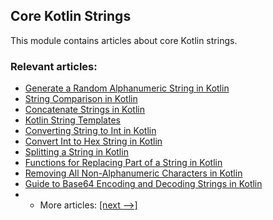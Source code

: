 ## Core Kotlin Strings

This module contains articles about core Kotlin strings.

### Relevant articles:

- [Generate a Random Alphanumeric String in Kotlin](https://www.baeldung.com/kotlin/random-alphanumeric-string)
- [String Comparison in Kotlin](https://www.baeldung.com/kotlin/string-comparison)
- [Concatenate Strings in Kotlin](https://www.baeldung.com/kotlin/concatenate-strings)
- [Kotlin String Templates](https://www.baeldung.com/kotlin/string-templates)
- [Converting String to Int in Kotlin](https://www.baeldung.com/kotlin/string-to-int)
- [Convert Int to Hex String in Kotlin](https://www.baeldung.com/kotlin/int-to-hex-string)
- [Splitting a String in Kotlin](https://www.baeldung.com/kotlin/split-string)
- [Functions for Replacing Part of a String in Kotlin](https://www.baeldung.com/kotlin/string-replace-substring)
- [Removing All Non-Alphanumeric Characters in Kotlin](https://www.baeldung.com/kotlin/remove-non-alphanumeric-characters)
- [Guide to Base64 Encoding and Decoding Strings in Kotlin](https://www.baeldung.com/kotlin/strings-base64-encode-decode-guide)
- - More articles: [[next -->]](../core-kotlin-strings-2)